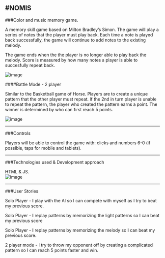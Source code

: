 #NOMIS
---

###Color and music memory game. 




A memory skill game based on Milton Bradley’s Simon. The game will play a series of notes that the player must play back. Each time a note is played back successfully, the game will continue to add notes to the existing melody. 

The game ends when the the player is no longer able to play back the melody. Score is measured by how many notes a player is able to succesfully repeat back. 

![image](http://i.imgur.com/TcEzhev.png)


####Battle Mode - 2 player

Similar to the Basketball game of Horse. Players are to create a unique pattern that the other player must repeat. If the 2nd in turn player is unable to repeat the pattern, the player who created the pattern earns a point. The winner is determined by who can first reach 5 points. 

![image](http://i.imgur.com/rt4Nyot.png)

---
###Controls

Players will be able to control the game with: clicks and numbers 6-0 (if possible, taps for mobile and tablets).

--- 
###Technologies used & Development approach

HTML & JS.  
![image](http://i.imgur.com/v8uGj91.png)

---
###User Stories


Solo Player - I play with the AI so I can compete with myself as I try to beat my previous score. 

Solo Player - I replay patterns by memorizing the light patterns so I can beat my previous score 

Solo Player - I replay patterns by memorizing the melody so I can beat my previous score. 

2 player mode - I try to throw my opponent off by creating a complicated pattern so I can reach 5 points faster and win. 
